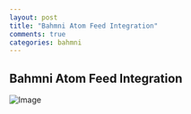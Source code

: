 ```yaml
---
layout: post
title: "Bahmni Atom Feed Integration"
comments: true
categories: bahmni
---
```


## Bahmni Atom Feed Integration

![Image](../../../../static/img/atom-feed-bahmni.jpg)
